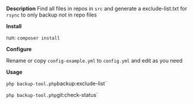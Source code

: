 **Description**
Find all files in repos in `src` 
and generate a exclude-list.txt for `rsync` 
to only backup not in repo files 

**Install**

run: `composer install`

**Configure**

Rename or copy `config-example.yml` to `config.yml` and edit as you need

**Usage**

`php backup-tool.php`backup:exclude-list`

`php backup-tool.php`git:check-status`

